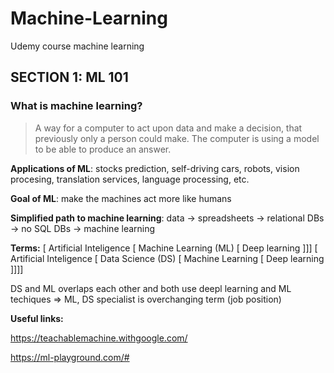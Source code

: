# Machine-Learning
Udemy course machine learning 

## SECTION 1: ML 101

### What is machine learning?

> A way for a computer to act upon data and make a decision, that previously only a person could make.
> The computer is using a model to be able to produce an answer.

**Applications of ML**: stocks prediction, self-driving cars, robots, vision procesing, translation services, language processing, etc.

**Goal of ML**: make the machines act more like humans

**Simplified path to machine learning**: data -> spreadsheets -> relational DBs -> no SQL DBs -> machine learning

**Terms:**
[ Artificial Inteligence [ Machine Learning (ML) [ Deep learning ]]]
[ Artificial Inteligence [ Data Science (DS) [ Machine Learning [ Deep learning ]]]]

DS and ML overlaps each other and both use deepl learning and ML techiques => ML, DS specialist is overchanging term (job position)

**Useful links:**

https://teachablemachine.withgoogle.com/

https://ml-playground.com/#
